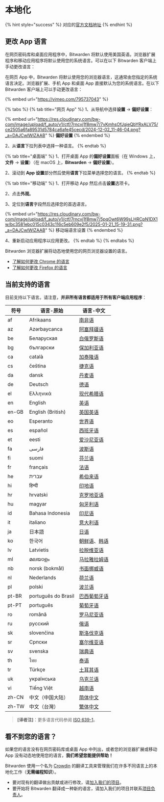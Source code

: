 # 本地化

{% hint style="success" %}
对应的[官方文档地址](https://bitwarden.com/help/article/localization/)
{% endhint %}

## 更改 App 语言 <a href="#change-app-language" id="change-app-language"></a>

在网页密码库和桌面应用程序中，Bitwarden 将默认使用美国英语。浏览器扩展程序和移动应用程序将默认使用您的系统语言。可以在以下 Bitwarden 客户端上手动更改语言：

在网页 App 中，Bitwarden 将默认使用您的浏览器语言，这通常由您指定的系统语言决定。浏览器扩展、手机 App 和桌面 App 直接默认为您的系统语言。在以下 Bitwarden 客户端上可以手动更改语言：

{% embed url="https://vimeo.com/795737043" %}

{% tabs %}
{% tab title="网页 App" %}
1、从导航中选择**设置** → **偏好设置**：

{% embed url="https://res.cloudinary.com/bw-com/image/upload/f_auto/v1/ctf/7rncvj1f8mw7/7vKmhsOfJqieQbYRxALV75/ce2505a6fa89531d5784ca6afe45cecd/2024-12-02_11-46-04.png?_a=DAJCwlWIZAAB" %}
**偏好设置**
{% endembed %}

2、从**语言**下拉列表中选择一种语言。
{% endtab %}

{% tab title="桌面端" %}
1、打开桌面 App 的**偏好设置**面板（在 Windows 上，**文件** → **设置**）（在 macOS 上，**Bitwarden** → **偏好设置**）。

2、滚动到 **App 设置**部分然后使用**语言**下拉菜单选择您的语言。
{% endtab %}

{% tab title="移动端" %}
1、打开移动 App 然后点击**设置**选项卡。

2、点击**外观**。

3、定位到**语言**字段然后选择您的首选语言。

{% embed url="https://res.cloudinary.com/bw-com/image/upload/f_auto/v1/ctf/7rncvj1f8mw7/5pqOwt6W99sLHRCpN1DX1w/bc3581ebc015c0343c116c5eb609e2f5/2025-01-21_15-19-31.png?_a=DAJCwlWIZAAB" %}
移动端语言设置
{% endembed %}

4、重新启动应用程序以应用更改。
{% endtab %}
{% endtabs %}

Bitwarden 浏览器扩展将动态地使用您的网页浏览器设置的语言。

* [了解如何更改 Chrome 的语言](https://support.google.com/chrome/answer/173424?co=GENIE.Platform%3DDesktop\&hl=zh-Hans)
* [了解如何更改 Firefox 的语言](https://support.mozilla.org/zh-CN/kb/%E4%BD%BF%E7%94%A8%E8%AF%AD%E8%A8%80%E5%8C%85%E6%94%B9%E5%8F%98Firefox%E7%95%8C%E9%9D%A2%E8%AF%AD%E8%A8%80)

## 当前支持的语言 <a href="#currently-supported-languages" id="currently-supported-languages"></a>

目前支持以下语言。请注意，**并非所有语言都适用于所有客户端应用程序**：

| 符号    | 语言-原始               | 语言-中文                                                                                                                   |
| ----- | ------------------- | ----------------------------------------------------------------------------------------------------------------------- |
| af    | Afrikaans           | [南非语](https://zh.wikipedia.org/wiki/%E5%8D%97%E9%9D%9E%E8%AA%9E)                                                        |
| az    | Azərbaycanca        | [阿塞拜疆语](https://zh.wikipedia.org/wiki/%E9%98%BF%E5%A1%9E%E6%8B%9C%E7%96%86%E8%AF%AD)                                    |
| be    | Беларуская          | [白俄罗斯语](https://zh.wikipedia.org/wiki/%E7%99%BD%E4%BF%84%E7%BD%97%E6%96%AF%E8%AF%AD)                                    |
| bg    | български           | [保加利亚语](https://zh.wikipedia.org/wiki/%E4%BF%9D%E5%8A%A0%E5%88%A9%E4%BA%9A%E8%AF%AD)                                    |
| ca    | català              | [加泰隆语](https://zh.wikipedia.org/wiki/%E5%8A%A0%E6%B3%B0%E9%9A%86%E8%AF%AD)                                              |
| cs    | čeština             | [捷克语](https://zh.wikipedia.org/wiki/%E6%8D%B7%E5%85%8B%E8%AF%AD)                                                        |
| da    | dansk               | [丹麦语](https://zh.wikipedia.org/wiki/%E4%B8%B9%E9%BA%A6%E8%AF%AD)                                                        |
| de    | Deutsch             | [德语](https://zh.wikipedia.org/wiki/%E5%BE%B7%E8%AF%AD)                                                                  |
| el    | Ελληνικά            | [现代希腊语](https://zh.wikipedia.org/wiki/%E5%B8%8C%E8%85%8A%E8%AF%AD)                                                      |
| en    | English             | [英语](https://zh.wikipedia.org/wiki/%E8%8B%B1%E8%AF%AD)                                                                  |
| en-GB | English (British)   | [英国英语](https://zh.wikipedia.org/wiki/%E8%8B%B1%E5%9C%8B%E8%8B%B1%E8%AA%9E)                                              |
| eo    | Esperanto           | [世界语](https://zh.wikipedia.org/wiki/%E4%B8%96%E7%95%8C%E8%AF%AD)                                                        |
| es    | español             | [西班牙语](https://zh.wikipedia.org/wiki/%E8%A5%BF%E7%8F%AD%E7%89%99%E8%AF%AD)                                              |
| et    | eesti               | [爱沙尼亚语](https://zh.wikipedia.org/wiki/%E7%88%B1%E6%B2%99%E5%B0%BC%E4%BA%9A%E8%AF%AD)                                    |
| fa    | فارسی               | [波斯语](https://zh.wikipedia.org/wiki/%E6%B3%A2%E6%96%AF%E8%AF%AD)                                                        |
| fi    | suomi               | [芬兰语](https://zh.wikipedia.org/wiki/%E8%8A%AC%E5%85%B0%E8%AF%AD)                                                        |
| fr    | français            | [法语](https://zh.wikipedia.org/wiki/%E6%B3%95%E8%AF%AD)                                                                  |
| he    | עברית               | [希伯来语](https://zh.wikipedia.org/wiki/%E5%B8%8C%E4%BC%AF%E6%9D%A5%E8%AF%AD)                                              |
| hi    | हिन्दी              | [印地语](https://zh.wikipedia.org/wiki/%E5%8D%B0%E5%9C%B0%E8%AF%AD)                                                        |
| hr    | hrvatski            | [克罗地亚语](https://zh.wikipedia.org/wiki/%E5%85%8B%E7%BD%97%E5%9C%B0%E4%BA%9A%E8%AF%AD)                                    |
| hu    | magyar              | [匈牙利语](https://zh.wikipedia.org/wiki/%E5%8C%88%E7%89%99%E5%88%A9%E8%AF%AD)                                              |
| id    | Bahasa Indonesia    | [印尼语](https://zh.wikipedia.org/wiki/%E5%8D%B0%E5%B0%BC%E8%AF%AD)                                                        |
| it    | italiano            | [意大利语](https://zh.wikipedia.org/wiki/%E6%84%8F%E5%A4%A7%E5%88%A9%E8%AF%AD)                                              |
| ja    | 日本語                 | [日语](https://zh.wikipedia.org/wiki/%E6%97%A5%E8%AF%AD)                                                                  |
| ko    | 한국어                 | [朝鲜语](https://zh.wikipedia.org/wiki/%E6%9C%9D%E9%B2%9C%E8%AF%AD)、[韩语](https://zh.wikipedia.org/wiki/%E9%9F%A9%E8%AF%AD) |
| lv    | Latvietis           | [拉脱维亚语](https://zh.wikipedia.org/wiki/%E6%8B%89%E8%84%B1%E7%BB%B4%E4%BA%9A%E8%AF%AD)                                    |
| ml    | മലയാളം              | [马拉雅拉姆语](https://zh.wikipedia.org/wiki/%E9%A9%AC%E6%8B%89%E9%9B%85%E6%8B%89%E5%A7%86%E8%AF%AD)                          |
| nb    | norsk (bokmål)      | [书面挪威语](https://zh.wikipedia.org/wiki/%E6%9B%B8%E9%9D%A2%E6%8C%AA%E5%A8%81%E8%AA%9E)                                    |
| nl    | Nederlands          | [荷兰语](https://zh.wikipedia.org/wiki/%E8%8D%B7%E5%85%B0%E8%AF%AD)                                                        |
| pl    | polski              | [波兰语](https://zh.wikipedia.org/wiki/%E6%B3%A2%E5%85%B0%E8%AF%AD)                                                        |
| pt-BR | português do Brasil | [巴西葡萄牙语](https://zh.wikipedia.org/zh-tw/%E5%B7%B4%E8%A5%BF%E8%91%A1%E8%90%84%E7%89%99%E8%AF%AD)                         |
| pt-PT | português           | [葡萄牙语](https://zh.wikipedia.org/wiki/%E8%91%A1%E8%90%84%E7%89%99%E8%AF%AD)                                              |
| ro    | română              | [罗马尼亚语](https://zh.wikipedia.org/wiki/%E7%BD%97%E9%A9%AC%E5%B0%BC%E4%BA%9A%E8%AF%AD)                                    |
| ru    | русский             | [俄语](https://zh.wikipedia.org/wiki/%E4%BF%84%E8%AF%AD)                                                                  |
| sk    | slovenčina          | [斯洛伐克语](https://zh.wikipedia.org/wiki/%E6%96%AF%E6%B4%9B%E4%BC%90%E5%85%8B%E8%AF%AD)                                    |
| sr    | Српски              | [塞尔维亚语](https://zh.wikipedia.org/wiki/%E5%A1%9E%E5%B0%94%E7%BB%B4%E4%BA%9A%E8%AF%AD)                                    |
| sv    | svenska             | [瑞典语](https://zh.wikipedia.org/wiki/%E7%91%9E%E5%85%B8%E8%AF%AD)                                                        |
| th    | ไทย                 | [泰语](https://zh.wikipedia.org/wiki/%E6%B3%B0%E8%AF%AD)                                                                  |
| tr    | Türkçe              | [土耳其语](https://zh.wikipedia.org/wiki/%E5%9C%9F%E8%80%B3%E5%85%B6%E8%AF%AD)                                              |
| uk    | українська          | [乌克兰语](https://zh.wikipedia.org/wiki/%E4%B9%8C%E5%85%8B%E5%85%B0%E8%AF%AD)                                              |
| vi    | Tiếng Việt          | [越南语](https://zh.wikipedia.org/wiki/%E8%B6%8A%E5%8D%97%E8%AF%AD)                                                        |
| zh-CN | 中文（中国大陆）            | [简体中文](https://zh.wikipedia.org/wiki/%E7%AE%80%E5%8C%96%E5%AD%97)                                                       |
| zh-TW | 中文（台灣）              | [繁体中文](https://zh.wikipedia.org/wiki/%E7%B9%81%E4%BD%93%E5%AD%97)                                                       |

> **\[译者注]**：更多语言代码参阅 [ISO 639-1](https://zh.wikipedia.org/wiki/ISO_639-1)。

## 看不到您的语言？ <a href="#dont-see-your-language" id="dont-see-your-language"></a>

如果您的语言没有在网页密码库或桌面 App 中列出，或者您的浏览器扩展或移动 App 没有动态地使用您的语言，**我们希望您能提供帮助！**

Bitwarden 使用一个名为 [Crowdin](https://crowdin.com/) 的翻译工具来管理我们在许多不同语言上的本地化工作（**无需编程知识**）。

* 要对现有的翻译做出贡献或进行修改，请[加入我们的项目](https://crowdin.com/projects/kspearrin)。
* 要开始将 Bitwarden 翻译成一种新的语言，请加入我们的项目并联系[项目负责人](https://crowdin.com/profile/tgreer)。

